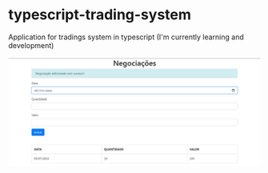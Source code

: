 # typescript-trading-system
Application for tradings system in typescript (I'm currently learning and development)
<br /><br />
<img src="screenshot.jpg" title="Screenshot application" alt="Screenshot application"/>
